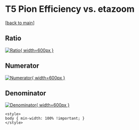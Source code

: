 # T5 Pion Efficiency vs. etazoom

[[back to main](./)]



## Ratio

[![Ratio](../mtv/var/T5_211_eff_etazoom.png){ width=600px }](../mtv/var/T5_211_eff_etazoom.pdf)

## Numerator

[![Numerator](../mtv/num/T5_211_eff_etazoom_num.png){ width=600px }](../mtv/num/T5_211_eff_etazoom_num.pdf)

## Denominator

[![Denominator](../mtv/den/T5_211_eff_etazoom_den.png){ width=600px }](../mtv/den/T5_211_eff_etazoom_den.pdf)


``` {=html}
<style>
body { min-width: 100% !important; }
</style>
```
